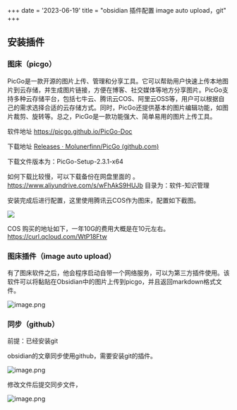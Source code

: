 +++
date = '2023-06-19'
title = "obsidian 插件配置 image auto upload，git"
+++


## 安装插件

### 图床（picgo）

PicGo是一款开源的图片上传、管理和分享工具。它可以帮助用户快速上传本地图片到云存储，并生成图片链接，方便在博客、社交媒体等地方分享图片。PicGo支持多种云存储平台，包括七牛云、腾讯云COS、阿里云OSS等，用户可以根据自己的需求选择合适的云存储方式。同时，PicGo还提供基本的图片编辑功能，如图片裁剪、旋转等。总之，PicGo是一款功能强大、简单易用的图片上传工具。

软件地址 https://picgo.github.io/PicGo-Doc

下载地址 [Releases · Molunerfinn/PicGo (github.com)](https://github.com/Molunerfinn/PicGo/releases)

下载文件版本为：PicGo-Setup-2.3.1-x64

如何下载比较慢，可以下载备份在网盘里面的 。 https://www.aliyundrive.com/s/wFhAkS9HUJb  目录为：软件-知识管理

安装完成后进行配置，这里使用腾讯云COS作为图床，配置如下截图。

![](https://assets.happtim.com/image/n3dc/20230620002549.png)

COS 购买的地址如下，一年10G的费用大概是在10元左右。
https://curl.qcloud.com/WtP18Ftw


### 图床插件（image auto upload）

有了图床软件之后，他会程序启动自带一个网络服务，可以为第三方插件使用。该软件可以将黏贴在Obsidian中的图片上传到picgo，并且返回markdown格式文件。

![image.png](https://assets.happtim.com/image/n3dc/202306200029069.png)


### 同步（github）

前提：已经安装git

obsidian的文章同步使用github，需要安装git的插件。

![image.png](https://assets.happtim.com/image/n3dc/202306200032057.png)

修改文件后提交同步文件，

![image.png](https://assets.happtim.com/image/n3dc/202306200038650.png)

